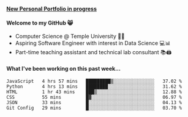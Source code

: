 <a href="http://stephull.github.io" target="_blank"><b>New Personal Portfolio in progress</b></a>

#### Welcome to my GitHub 😸
  * Computer Science @ Temple University 🍒🦉
  * Aspiring Software Engineer with interest in Data Science 💻📊
  * Part-time teaching assistant and technical lab consultant 📚🖨️

#### What I've been working on this past week...
<!--START_SECTION:waka-->

```text
JavaScript   4 hrs 57 mins   █████████▒░░░░░░░░░░░░░░░   37.02 %
Python       4 hrs 13 mins   ████████░░░░░░░░░░░░░░░░░   31.62 %
HTML         1 hr 43 mins    ███▒░░░░░░░░░░░░░░░░░░░░░   12.88 %
CSS          55 mins         █▓░░░░░░░░░░░░░░░░░░░░░░░   06.97 %
JSON         33 mins         █░░░░░░░░░░░░░░░░░░░░░░░░   04.13 %
Git Config   29 mins         █░░░░░░░░░░░░░░░░░░░░░░░░   03.70 %
```

<!--END_SECTION:waka-->
